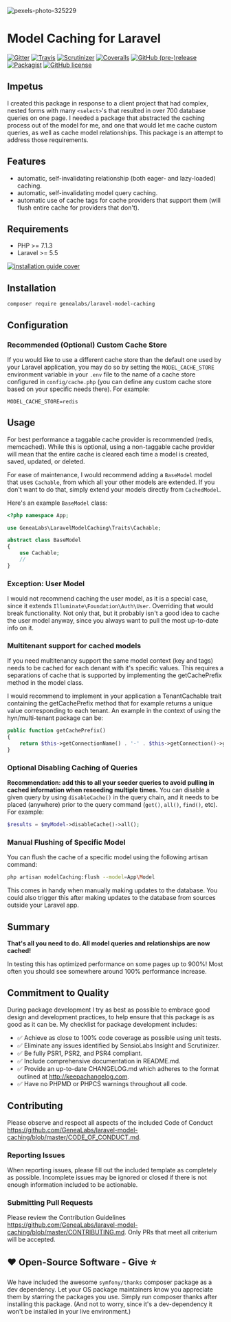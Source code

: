 ![pexels-photo-325229](https://user-images.githubusercontent.com/1791050/30768358-0df9d0f2-9fbb-11e7-9f10-ad40b83bbf59.jpg)

# Model Caching for Laravel
[![Gitter](https://badges.gitter.im/GeneaLabs/laravel-model-caching.svg)](https://gitter.im/GeneaLabs/laravel-model-caching?utm_source=badge&utm_medium=badge&utm_campaign=pr-badge&utm_content=body_badge)
[![Travis](https://img.shields.io/travis/GeneaLabs/laravel-model-caching/master.svg)](https://travis-ci.org/GeneaLabs/laravel-model-caching)
[![Scrutinizer](https://img.shields.io/scrutinizer/g/GeneaLabs/laravel-model-caching/master.svg)](https://scrutinizer-ci.com/g/GeneaLabs/laravel-model-caching)
[![Coveralls](https://img.shields.io/coveralls/GeneaLabs/laravel-model-caching/master.svg)](https://coveralls.io/github/GeneaLabs/laravel-model-caching)
[![GitHub (pre-)release](https://img.shields.io/github/release/GeneaLabs/laravel-model-caching/all.svg)](https://github.com/GeneaLabs/laravel-model-caching)
[![Packagist](https://img.shields.io/packagist/dt/GeneaLabs/laravel-model-caching.svg)](https://packagist.org/packages/genealabs/laravel-model-caching)
[![GitHub license](https://img.shields.io/badge/license-MIT-blue.svg)](https://raw.githubusercontent.com/GeneaLabs/laravel-model-caching/master/LICENSE)

## Impetus
I created this package in response to a client project that had complex, nested
forms with many `<select>`'s that resulted in over 700 database queries on one
page. I needed a package that abstracted the caching process out of the model
for me, and one that would let me cache custom queries, as well as cache model
relationships. This package is an attempt to address those requirements.

## Features
-   automatic, self-invalidating relationship (both eager- and lazy-loaded) caching.
-   automatic, self-invalidating model query caching.
-   automatic use of cache tags for cache providers that support them (will
    flush entire cache for providers that don't).

## Requirements
-   PHP >= 7.1.3
-   Laravel >= 5.5

[![installation guide cover](https://user-images.githubusercontent.com/1791050/36356190-fc1982b2-14a2-11e8-85ed-06f8e3b57ae8.png)](https://vimeo.com/256318402)

## Installation
```
composer require genealabs/laravel-model-caching
```

## Configuration
### Recommended (Optional) Custom Cache Store
If you would like to use a different cache store than the default one used by
your Laravel application, you may do so by setting the `MODEL_CACHE_STORE`
environment variable in your `.env` file to the name of a cache store configured
in `config/cache.php` (you can define any custom cache store based on your
specific needs there). For example:
```
MODEL_CACHE_STORE=redis
```

## Usage
For best performance a taggable cache provider is recommended (redis,
memcached). While this is optional, using a non-taggable cache provider will
mean that the entire cache is cleared each time a model is created, saved,
updated, or deleted.

For ease of maintenance, I would recommend adding a `BaseModel` model that
uses `Cachable`, from which all your other models are extended. If you
don't want to do that, simply extend your models directly from `CachedModel`.

Here's an example `BaseModel` class:

```php
<?php namespace App;

use GeneaLabs\LaravelModelCaching\Traits\Cachable;

abstract class BaseModel
{
    use Cachable;
    //
}
```

### Exception: User Model
I would not recommend caching the user model, as it is a special case, since it
extends `Illuminate\Foundation\Auth\User`. Overriding that would break functionality.
Not only that, but it probably isn't a good idea to cache the user model anyway,
since you always want to pull the most up-to-date info on it.

### Multitenant support for cached models
If you need multitenancy support the same model context (key and tags) needs to be cached for each denant with it's specific values. This requires a separations of cache that is supported by implementing the getCachePrefix method in the model class.

I would recommend to implement in your application a TenantCachable trait containing the getCachePrefix method that for example returns a unique value corresponding to each tenant. 
An example in the context of using the hyn/multi-tenant package can be:
```php
public function getCachePrefix()
{
    return $this->getConnectionName() . '-' . $this->getConnection()->getDatabaseName();
}
```

### Optional Disabling Caching of Queries
**Recommendation: add this to all your seeder queries to avoid pulling in
cached information when reseeding multiple times.**
You can disable a given query by using `disableCache()` in the query chain, and
it needs to be placed (anywhere) prior to the query command (`get()`, `all()`,
`find()`, etc). For example:
```php
$results = $myModel->disableCache()->all();
```

### Manual Flushing of Specific Model
You can flush the cache of a specific model using the following artisan command:
```sh
php artisan modelCaching:flush --model=App\Model
```

This comes in handy when manually making updates to the database. You could also
trigger this after making updates to the database from sources outside your
Laravel app.

## Summary
**That's all you need to do. All model queries and relationships are now
cached!**

In testing this has optimized performance on some pages up to 900%! Most often
you should see somewhere around 100% performance increase.

## Commitment to Quality
During package development I try as best as possible to embrace good design and development practices, to help ensure that this package is as good as it can
be. My checklist for package development includes:

-   ✅ Achieve as close to 100% code coverage as possible using unit tests.
-   ✅ Eliminate any issues identified by SensioLabs Insight and Scrutinizer.
-   ✅ Be fully PSR1, PSR2, and PSR4 compliant.
-   ✅ Include comprehensive documentation in README.md.
-   ✅ Provide an up-to-date CHANGELOG.md which adheres to the format outlined
    at <http://keepachangelog.com>.
-   ✅ Have no PHPMD or PHPCS warnings throughout all code.

## Contributing
Please observe and respect all aspects of the included Code of Conduct <https://github.com/GeneaLabs/laravel-model-caching/blob/master/CODE_OF_CONDUCT.md>.

### Reporting Issues
When reporting issues, please fill out the included template as completely as
possible. Incomplete issues may be ignored or closed if there is not enough
information included to be actionable.

### Submitting Pull Requests
Please review the Contribution Guidelines <https://github.com/GeneaLabs/laravel-model-caching/blob/master/CONTRIBUTING.md>.
Only PRs that meet all criterium will be accepted.

## ❤️ Open-Source Software - Give ⭐️
We have included the awesome `symfony/thanks` composer package as a dev
dependency. Let your OS package maintainers know you appreciate them by starring
the packages you use. Simply run composer thanks after installing this package.
(And not to worry, since it's a dev-dependency it won't be installed in your
live environment.)

